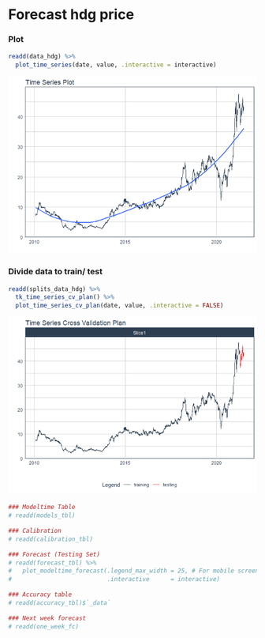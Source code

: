 
# Forecast hdg price

### Plot

``` r
readd(data_hdg) %>%
  plot_time_series(date, value, .interactive = interactive)
```

![](Readme_files/figure-gfm/unnamed-chunk-2-1.png)<!-- -->

### Divide data to train/ test

``` r
readd(splits_data_hdg) %>%
  tk_time_series_cv_plan() %>%
  plot_time_series_cv_plan(date, value, .interactive = FALSE)
```

![](Readme_files/figure-gfm/unnamed-chunk-3-1.png)<!-- -->

``` r
### Modeltime Table
# readd(models_tbl)
```

``` r
### Calibration
# readd(calibration_tbl)
```

``` r
### Forecast (Testing Set)
# readd(forecast_tbl) %>% 
#   plot_modeltime_forecast(.legend_max_width = 25, # For mobile screens
#                           .interactive      = interactive)
```

``` r
### Accuracy table
# readd(accuracy_tbl)$`_data`
```

``` r
### Next week forecast
# readd(one_week_fc)
```
